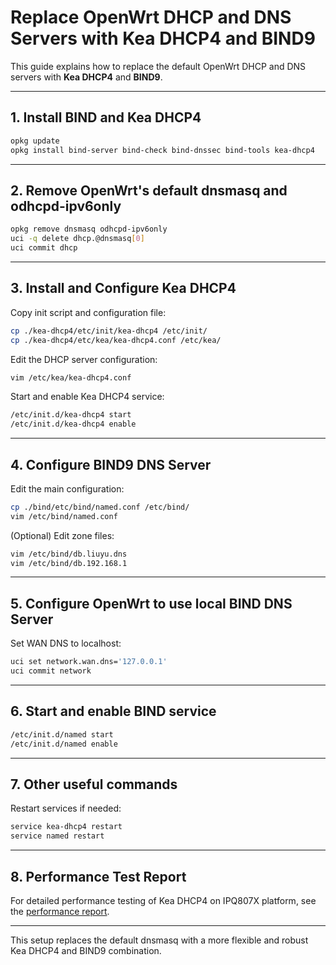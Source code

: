 # Replace OpenWrt DHCP and DNS Servers with Kea DHCP4 and BIND9

This guide explains how to replace the default OpenWrt DHCP and DNS servers with **Kea DHCP4** and **BIND9**.

---

## 1. Install BIND and Kea DHCP4

```bash
opkg update
opkg install bind-server bind-check bind-dnssec bind-tools kea-dhcp4
```

---

## 2. Remove OpenWrt's default dnsmasq and odhcpd-ipv6only

```bash
opkg remove dnsmasq odhcpd-ipv6only
uci -q delete dhcp.@dnsmasq[0]
uci commit dhcp
```

---

## 3. Install and Configure Kea DHCP4

Copy init script and configuration file:

```bash
cp ./kea-dhcp4/etc/init/kea-dhcp4 /etc/init/
cp ./kea-dhcp4/etc/kea/kea-dhcp4.conf /etc/kea/
```

Edit the DHCP server configuration:

```bash
vim /etc/kea/kea-dhcp4.conf
```

Start and enable Kea DHCP4 service:

```bash
/etc/init.d/kea-dhcp4 start
/etc/init.d/kea-dhcp4 enable
```

---

## 4. Configure BIND9 DNS Server

Edit the main configuration:

```bash
cp ./bind/etc/bind/named.conf /etc/bind/
vim /etc/bind/named.conf
```

(Optional) Edit zone files:

```bash
vim /etc/bind/db.liuyu.dns
vim /etc/bind/db.192.168.1
```

---

## 5. Configure OpenWrt to use local BIND DNS Server

Set WAN DNS to localhost:

```bash
uci set network.wan.dns='127.0.0.1'
uci commit network
```

---

## 6. Start and enable BIND service

```bash
/etc/init.d/named start
/etc/init.d/named enable
```

---

## 7. Other useful commands

Restart services if needed:

```bash
service kea-dhcp4 restart
service named restart
```

---

## 8. Performance Test Report

For detailed performance testing of Kea DHCP4 on IPQ807X platform, see the [performance report](./kea-dhcp4-ipq807x-performance-report.md).

---

This setup replaces the default dnsmasq with a more flexible and robust Kea DHCP4 and BIND9 combination.




